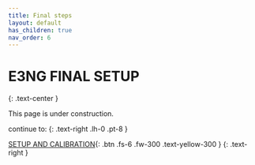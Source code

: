 ```yaml
---
title: Final steps
layout: default
has_children: true
nav_order: 6
---
```

# E3NG FINAL SETUP
{: .text-center }

This page is under construction.

continue to:
{: .text-right .lh-0 .pt-8 }

[SETUP AND CALIBRATION]{: .btn .fs-6 .fw-300 .text-yellow-300 }
{: .text-right }

[SETUP AND CALIBRATION]: https://rh3d.xyz/setup.html
